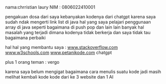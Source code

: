 nama:chrristian laury 
NIM : 0806022410001

pengakuan dosa dari saya kebanyakan kodenya dari chatgpt karena saya sudah ndak mengerti link list di java 
hal yang saya pelajari penggunaan array di java seperti bagaimana di push pop dan lain lain
banyak hal masalah yang terjadi dimana kodenya tidak berkerja dan saya tidak tau bagaimana perbaiki 


hal hal yang membantu saya :
www.stackoverflow.com
www.w3schools.com
www.petanikode.com
chatgpt 

plus 1 orang teman : vergo 


karena saya belum mengigat bagaimana cara menulis suatu kode jadi masih melihat kembali kode kode dari ke 3 website dan 1 AI
